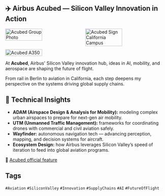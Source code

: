 ## ✈️ Airbus Acubed — Silicon Valley Innovation in Action  

<div style="display:flex;flex-wrap:wrap;gap:10px">
  <img src="/alvin-site/JPG_VID/acubed.jpeg" alt="Acubed Group Photo" width="48%">
  <img src="/alvin-site/JPG_VID/PXL_20241114_160733616.jpg" alt="Acubed Sign California Campus" width="48%">
  <img src="/alvin-site/JPG_VID/PXL_20241114_162413876.jpg" alt="Acubed A350" width="48%">
</div>

At **Acubed**, Airbus' Silicon Valley innovation hub, ideas in AI, mobility, and aerospace are shaping the future of flight.  

From rail in Berlin to aviation in California, each step deepens my perspective on the systems driving global supply chains.  

## 🔧 Technical Insights  

- **ADAM (Airspace Design & Analysis for Mobility):** modeling complex urban airspaces to prepare for next-gen air mobility.  
- **UTM (Unmanned Traffic Management):** frameworks for coordinating drones with commercial and civil aviation safely.  
- **Wayfinder:** autonomous navigation tech — advancing perception, mapping, and decision systems for aircraft.  
- **Ecosystem Design:** how Airbus leverages Silicon Valley’s speed of iteration to feed into global aviation programs.  

🔗 [Acubed official feature](https://www.linkedin.com/posts/airbus-acubed_aviationinnovation-nextgenleaders-ai-activity-7264319002737324033-OC5s?utm_source=share&utm_medium=member_desktop&rcm=ACoAAChgIoIBE93Gmypj959soL5sHsPKI7F9u9s) 

## Tags

`#Aviation` `#SiliconValley` `#Innovation` `#SupplyChains` `#AI` `#FutureOfFlight`
